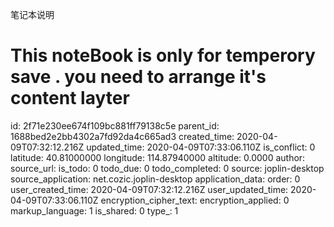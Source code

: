 笔记本说明

# This noteBook is only for temperory save . you need to arrange it's content layter

id: 2f71e230ee674f109bc881ff79138c5e
parent_id: 1688bed2e2bb4302a7fd92da4c665ad3
created_time: 2020-04-09T07:32:12.216Z
updated_time: 2020-04-09T07:33:06.110Z
is_conflict: 0
latitude: 40.81000000
longitude: 114.87940000
altitude: 0.0000
author: 
source_url: 
is_todo: 0
todo_due: 0
todo_completed: 0
source: joplin-desktop
source_application: net.cozic.joplin-desktop
application_data: 
order: 0
user_created_time: 2020-04-09T07:32:12.216Z
user_updated_time: 2020-04-09T07:33:06.110Z
encryption_cipher_text: 
encryption_applied: 0
markup_language: 1
is_shared: 0
type_: 1